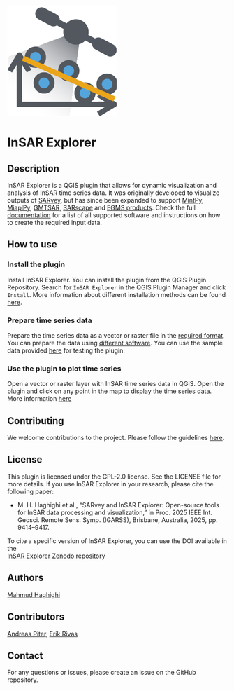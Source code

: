 ![InSAR Explorer](icon.png)

# InSAR Explorer

## Description
InSAR Explorer is a QGIS plugin that allows for dynamic visualization and analysis of InSAR time series data. It was originally developed to visualize outputs of [SARvey](https://github.com/luhipi/sarvey), but has since been expanded to support [MintPy](https://github.com/insarlab/MintPy), [MiaplPy](https://github.com/insarlab/MiaplPy), [GMTSAR](https://topex.ucsd.edu/gmtsar/), [SARscape](https://www.sarmap.ch/index.php/software/sarscape/) and [EGMS products](https://egms.land.copernicus.eu/).
Check the full [documentation](https://luhipi.github.io/insar-explorer/) for a list of all supported software and instructions on how to create the required input data.

## How to use
### Install the plugin
Install InSAR Explorer. You can install the plugin from the QGIS Plugin Repository. Search for `InSAR Explorer` in the QGIS Plugin Manager and click `Install`.
More information about different installation methods can be found [here](https://luhipi.github.io/insar-explorer/#installation).

### Prepare time series data
Prepare the time series data as a vector or raster file in the [required format](https://luhipi.github.io/insar-explorer/#data-structure).
You can prepare the data using [different software](https://luhipi.github.io/insar-explorer/#data-preparation).
You can use the sample data provided [here](https://luhipi.github.io/insar-explorer/#sample-data) for testing the plugin.

### Use the plugin to plot time series
Open a vector or raster layer with InSAR time series data in QGIS. Open the plugin and click on any point in the map to display the time series data.
More information [here](https://luhipi.github.io/insar-explorer/#usage)

## Contributing
We welcome contributions to the project. Please follow the guidelines [here](https://luhipi.github.io/insar-explorer/#contributing).

## License
This plugin is licensed under the GPL-2.0 license. See the LICENSE file for more details. 
If you use InSAR Explorer in your research, please cite the following paper:

- M. H. Haghighi et al., “SARvey and InSAR Explorer: Open-source tools for InSAR data processing and visualization,” in Proc. 2025 IEEE Int. Geosci. Remote Sens. Symp. (IGARSS), Brisbane, Australia, 2025, pp. 9414–9417.

To cite a specific version of InSAR Explorer, you can use the DOI available in the  
[InSAR Explorer Zenodo repository](https://doi.org/10.5281/zenodo.14052813)


## Authors
[Mahmud Haghighi](https://www.ipi.uni-hannover.de/en/haghighi/)

## Contributors
[Andreas Piter](https://www.ipi.uni-hannover.de/en/piter/),
[Erik Rivas](https://www.ipi.uni-hannover.de/en/institute/team/erik-rivas)

## Contact
For any questions or issues, please create an issue on the GitHub repository.
